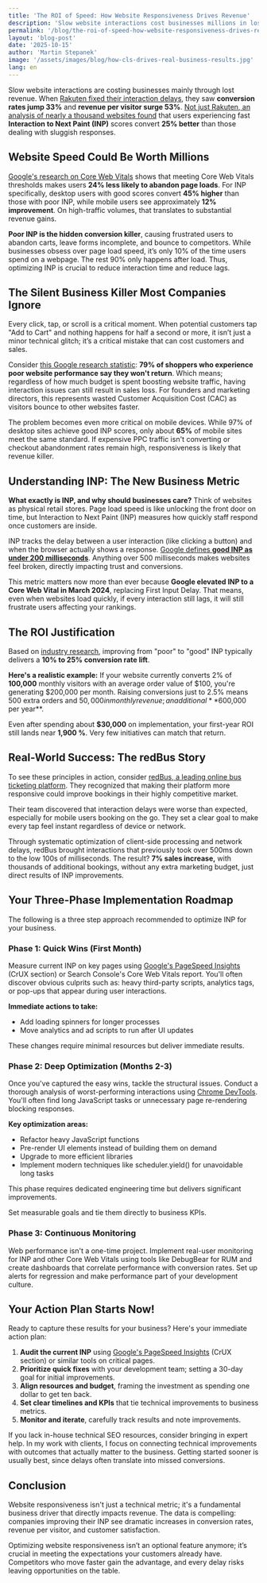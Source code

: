 ```yaml
---
title: 'The ROI of Speed: How Website Responsiveness Drives Revenue'
description: 'Slow website interactions cost businesses millions in lost revenue. Companies improving INP see 25% higher conversions and up to 53% revenue increases per visitor. Learn how optimizing responsiveness delivers measurable ROI.'
permalink: '/blog/the-roi-of-speed-how-website-responsiveness-drives-revenue/'
layout: 'blog-post'
date: '2025-10-15'
author: 'Martin Stepanek'
image: '/assets/images/blog/how-cls-drives-real-business-results.jpg'
lang: en
---
```


Slow website interactions are costing businesses mainly through lost revenue. When [Rakuten fixed their interaction delays](https://web.dev/case-studies/rakuten), they saw **conversion rates jump 33%** and **revenue per visitor surge 53%**. [Not just Rakuten, an analysis of nearly a thousand websites found](https://contentsquare.com/blog/interaction-to-next-paint/) that users experiencing fast **Interaction to Next Paint (INP)** scores convert **25% better** than those dealing with sluggish responses.

## **Website Speed Could Be Worth Millions**

[Google's research on Core Web Vitals](https://web.dev/case-studies/vitals-business-impact) shows that meeting Core Web Vitals thresholds makes users **24% less likely to abandon page loads**. For INP specifically, desktop users with good scores convert **45% higher** than those with poor INP, while mobile users see approximately **12% improvement**. On high-traffic volumes, that translates to substantial revenue gains.

**Poor INP is the hidden conversion killer**, causing frustrated users to abandon carts, leave forms incomplete, and bounce to competitors. While businesses obsess over page load speed, it’s only 10% of the time users spend on a webpage. The rest 90% only happens after load. Thus, optimizing INP is crucial to reduce interaction time and reduce lags.

## **The Silent Business Killer Most Companies Ignore**

Every click, tap, or scroll is a critical moment. When potential customers tap "Add to Cart" and nothing happens for half a second or more, it isn’t just a minor technical glitch; it’s a critical mistake that can cost customers and sales.

Consider [this Google research statistic](https://www.thinkwithgoogle.com/marketing-strategies/app-and-mobile/mobile-page-speed-load-time/): **79% of shoppers who experience poor website performance say they won't return**. Which means; regardless of how much budget is spent boosting website traffic, having interaction issues can still result in sales loss. For founders and marketing directors, this represents wasted Customer Acquisition Cost (CAC) as visitors bounce to other websites faster.

The problem becomes even more critical on mobile devices. While 97% of desktop sites achieve good INP scores, only about **65%** of mobile sites meet the same standard. If expensive PPC traffic isn't converting or checkout abandonment rates remain high, responsiveness is likely that revenue killer.

## **Understanding INP: The New Business Metric**

**What exactly is INP, and why should businesses care?** Think of websites as physical retail stores. Page load speed is like unlocking the front door on time, but Interaction to Next Paint (INP) measures how quickly staff respond once customers are inside.

INP tracks the delay between a user interaction (like clicking a button) and when the browser actually shows a response. [Google defines **good INP as under 200 milliseconds**](https://web.dev/articles/inp). Anything over 500 milliseconds makes websites feel broken, directly impacting trust and conversions.

This metric matters now more than ever because **Google elevated INP to a Core Web Vital in March 2024**, replacing First Input Delay. That means, even when websites load quickly, if every interaction still lags, it will still frustrate users affecting your rankings.

## **The ROI Justification**

Based on [industry research](https://contentsquare.com/blog/interaction-to-next-paint/), improving from "poor" to "good" INP typically delivers a **10% to 25% conversion rate lift**.

**Here's a realistic example:** If your website currently converts 2% of **100,000** monthly visitors with an average order value of $100, you're generating $200,000 per month. Raising conversions just to 2.5% means 500 extra orders and $50,000 in monthly revenue; an additional **$600,000 per year**.

Even after spending about **$30,000** on implementation, your first-year ROI still lands near **1,900 %**. Very few initiatives can match that return.

## **Real-World Success: The redBus Story**

To see these principles in action, consider [redBus, a leading online bus ticketing platform](https://web.dev/case-studies/redbus-inp). They recognized that making their platform more responsive could improve bookings in their highly competitive market.

Their team discovered that interaction delays were worse than expected, especially for mobile users booking on the go. They set a clear goal to make every tap feel instant regardless of device or network.

Through systematic optimization of client-side processing and network delays, redBus brought interactions that previously took over 500ms down to the low 100s of milliseconds. The result? **7% sales increase,** with thousands of additional bookings, without any extra marketing budget, just direct results of INP improvements.

## **Your Three-Phase Implementation Roadmap**

The following is a three step approach recommended to optimize INP for your business.

### **Phase 1: Quick Wins (First Month)**

Measure current INP on key pages using [Google's PageSpeed Insights](https://pagespeed.web.dev/) (CrUX section) or Search Console's Core Web Vitals report. You'll often discover obvious culprits such as: heavy third-party scripts, analytics tags, or pop-ups that appear during user interactions.

**Immediate actions to take:**

- Add loading spinners for longer processes
- Move analytics and ad scripts to run after UI updates

These changes require minimal resources but deliver immediate results.

### **Phase 2: Deep Optimization (Months 2-3)**

Once you've captured the easy wins, tackle the structural issues. Conduct a thorough analysis of worst-performing interactions using [Chrome DevTools](https://developer.chrome.com/docs/devtools/performance/overview). You'll often find long JavaScript tasks or unnecessary page re-rendering blocking responses.

**Key optimization areas:**

- Refactor heavy JavaScript functions
- Pre-render UI elements instead of building them on demand
- Upgrade to more efficient libraries
- Implement modern techniques like scheduler.yield() for unavoidable long tasks

This phase requires dedicated engineering time but delivers significant improvements.

Set measurable goals and tie them directly to business KPIs.

### **Phase 3: Continuous Monitoring**

Web performance isn't a one-time project. Implement real-user monitoring for INP and other Core Web Vitals using tools like DebugBear for RUM and create dashboards that correlate performance with conversion rates. Set up alerts for regression and make performance part of your development culture.

## **Your Action Plan Starts Now!**

Ready to capture these results for your business? Here's your immediate action plan:

1. **Audit the current INP** using [Google's PageSpeed Insights](https://pagespeed.web.dev/) (CrUX section) or similar tools on critical pages.
2. **Prioritize quick fixes** with your development team; setting a 30-day goal for initial improvements.
3. **Align resources and budget**, framing the investment as spending one dollar to get ten back.
4. **Set clear timelines and KPIs** that tie technical improvements to business metrics.
5. **Monitor and iterate**, carefully track results and note improvements.

If you lack in-house technical SEO resources, consider bringing in expert help. In my work with clients, I focus on connecting technical improvements with outcomes that actually matter to the business. Getting started sooner is usually best, since delays often translate into missed conversions.

## **Conclusion**

Website responsiveness isn't just a technical metric; it's a fundamental business driver that directly impacts revenue. The data is compelling: companies improving their INP see dramatic increases in conversion rates, revenue per visitor, and customer satisfaction.

Optimizing website responsiveness isn’t an optional feature anymore; it’s crucial in meeting the expectations your customers already have. Competitors who move faster gain the advantage, and every delay risks leaving opportunities on the table.